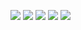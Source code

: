 ![](http://github-profile-summary-cards.vercel.app/api/cards/profile-details?username=by-Egorov&theme=nord_bright)
![](http://github-profile-summary-cards.vercel.app/api/cards/repos-per-language?username=by-Egorov&theme=nord_bright)
![](http://github-profile-summary-cards.vercel.app/api/cards/most-commit-language?username=by-Egorov&theme=nord_bright)
![](http://github-profile-summary-cards.vercel.app/api/cards/stats?username=by-Egorov&theme=nord_bright)
![](http://github-profile-summary-cards.vercel.app/api/cards/productive-time?username=by-Egorov&theme=nord_bright&utcOffset=8)
